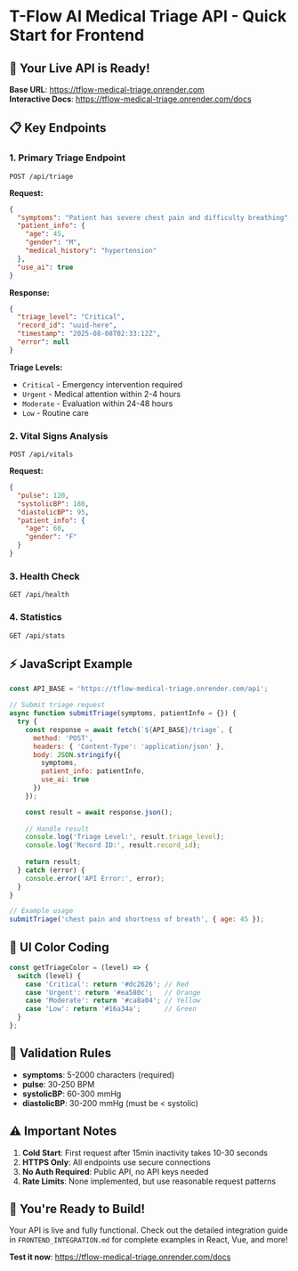 # T-Flow AI Medical Triage API - Quick Start for Frontend

## 🚀 **Your Live API is Ready!**

**Base URL**: https://tflow-medical-triage.onrender.com  
**Interactive Docs**: https://tflow-medical-triage.onrender.com/docs  

## 📋 **Key Endpoints**

### 1. **Primary Triage Endpoint**
```
POST /api/triage
```

**Request:**
```json
{
  "symptoms": "Patient has severe chest pain and difficulty breathing",
  "patient_info": {
    "age": 45,
    "gender": "M",
    "medical_history": "hypertension"
  },
  "use_ai": true
}
```

**Response:**
```json
{
  "triage_level": "Critical",
  "record_id": "uuid-here", 
  "timestamp": "2025-08-08T02:33:12Z",
  "error": null
}
```

**Triage Levels:**
- `Critical` - Emergency intervention required
- `Urgent` - Medical attention within 2-4 hours  
- `Moderate` - Evaluation within 24-48 hours
- `Low` - Routine care

### 2. **Vital Signs Analysis**
```
POST /api/vitals
```

**Request:**
```json
{
  "pulse": 120,
  "systolicBP": 180,
  "diastolicBP": 95,
  "patient_info": {
    "age": 60,
    "gender": "F"
  }
}
```

### 3. **Health Check**
```
GET /api/health
```

### 4. **Statistics**
```
GET /api/stats
```

## ⚡ **JavaScript Example**

```javascript
const API_BASE = 'https://tflow-medical-triage.onrender.com/api';

// Submit triage request
async function submitTriage(symptoms, patientInfo = {}) {
  try {
    const response = await fetch(`${API_BASE}/triage`, {
      method: 'POST',
      headers: { 'Content-Type': 'application/json' },
      body: JSON.stringify({
        symptoms,
        patient_info: patientInfo,
        use_ai: true
      })
    });

    const result = await response.json();
    
    // Handle result
    console.log('Triage Level:', result.triage_level);
    console.log('Record ID:', result.record_id);
    
    return result;
  } catch (error) {
    console.error('API Error:', error);
  }
}

// Example usage
submitTriage('chest pain and shortness of breath', { age: 45 });
```

## 🎨 **UI Color Coding**

```javascript
const getTriageColor = (level) => {
  switch (level) {
    case 'Critical': return '#dc2626'; // Red
    case 'Urgent': return '#ea580c';   // Orange  
    case 'Moderate': return '#ca8a04'; // Yellow
    case 'Low': return '#16a34a';      // Green
  }
};
```

## 🔧 **Validation Rules**

- **symptoms**: 5-2000 characters (required)
- **pulse**: 30-250 BPM
- **systolicBP**: 60-300 mmHg
- **diastolicBP**: 30-200 mmHg (must be < systolic)

## ⚠️ **Important Notes**

1. **Cold Start**: First request after 15min inactivity takes 10-30 seconds
2. **HTTPS Only**: All endpoints use secure connections
3. **No Auth Required**: Public API, no API keys needed
4. **Rate Limits**: None implemented, but use reasonable request patterns

## 🎉 **You're Ready to Build!**

Your API is live and fully functional. Check out the detailed integration guide in `FRONTEND_INTEGRATION.md` for complete examples in React, Vue, and more!

**Test it now**: https://tflow-medical-triage.onrender.com/docs
